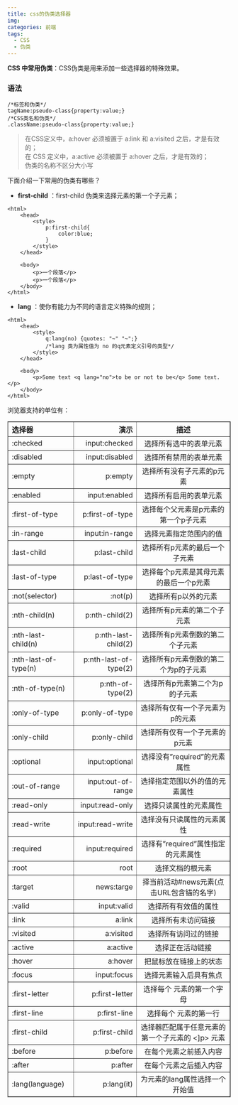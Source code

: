 ```yaml
---
title: css的伪类选择器
img: 
categories: 前端
tags:
  - CSS
  - 伪类
---
```


<div id="preview-contents" class="note-content">
<p><strong>CSS 中常用伪类</strong>：CSS伪类是用来添加一些选择器的特殊效果。</p>
<h3 id="语法">语法</h3>
<pre class="prettyprint hljs-dark"><code class="hljs css"><span class="hljs-comment">/*标签和伪类*/</span><br><span class="hljs-tag">tagName</span><span class="hljs-pseudo">:pseudo-class</span><span class="hljs-rules">{<span class="hljs-rule"><span class="hljs-attribute">property</span>:<span class="hljs-value">value</span></span>;}</span><br><span class="hljs-comment">/*CSS类名和伪类*/</span><br><span class="hljs-class">.className</span><span class="hljs-pseudo">:pseudo-class</span><span class="hljs-rules">{<span class="hljs-rule"><span class="hljs-attribute">property</span>:<span class="hljs-value">value</span></span>;}</span><br></code></pre>
<blockquote>
<p>在CSS定义中，a:hover 必须被置于 a:link 和 a:visited 之后，才是有效的； <br>
在 CSS 定义中，a:active 必须被置于 a:hover 之后，才是有效的； <br>
伪类的名称不区分大小写</p>
</blockquote>
<p>下面介绍一下常用的伪类有哪些？</p>
<ul>
    <li><strong>first-child</strong> ：first-child 伪类来选择元素的第一个子元素；</li>
</ul>
<pre class="prettyprint hljs-dark"><code class="hljs xml"><span class="hljs-tag">&lt;<span class="hljs-title">html</span>&gt;</span><br>    <span class="hljs-tag">&lt;<span class="hljs-title">head</span>&gt;</span><br>        <span class="hljs-tag">&lt;<span class="hljs-title">style</span>&gt;</span><span class="css"><br>            <span class="hljs-tag">p</span><span class="hljs-pseudo">:first-child</span><span class="hljs-rules">{<br>                <span class="hljs-rule"><span class="hljs-attribute">color</span>:<span class="hljs-value">blue</span></span>;<br>            }</span> <br>        </span><span class="hljs-tag">&lt;/<span class="hljs-title">style</span>&gt;</span><br>    <span class="hljs-tag">&lt;/<span class="hljs-title">head</span>&gt;</span><br><br>    <span class="hljs-tag">&lt;<span class="hljs-title">body</span>&gt;</span><br>        <span class="hljs-tag">&lt;<span class="hljs-title">p</span>&gt;</span>一个段落<span class="hljs-tag">&lt;/<span class="hljs-title">p</span>&gt;</span><br>        <span class="hljs-tag">&lt;<span class="hljs-title">p</span>&gt;</span>一个段落<span class="hljs-tag">&lt;/<span class="hljs-title">p</span>&gt;</span><br>    <span class="hljs-tag">&lt;/<span class="hljs-title">body</span>&gt;</span><br><span class="hljs-tag">&lt;/<span class="hljs-title">html</span>&gt;</span><br></code></pre>
<ul>
    <li><strong>lang</strong> ：使你有能力为不同的语言定义特殊的规则；</li>
</ul>
<pre class="prettyprint hljs-dark"><code class="hljs xml"><span class="hljs-tag">&lt;<span class="hljs-title">html</span>&gt;</span><br>    <span class="hljs-tag">&lt;<span class="hljs-title">head</span>&gt;</span><br>        <span class="hljs-tag">&lt;<span class="hljs-title">style</span>&gt;</span><span class="css"><br>            <span class="hljs-tag">q</span><span class="hljs-pseudo">:lang(no)</span> <span class="hljs-rules">{<span class="hljs-rule"><span class="hljs-attribute">quotes</span>:<span class="hljs-value"> <span class="hljs-string">"~"</span> <span class="hljs-string">"~"</span></span></span>;}</span><br>            <span class="hljs-comment">/*lang 类为属性值为 no 的q元素定义引号的类型*/</span><br>        </span><span class="hljs-tag">&lt;/<span class="hljs-title">style</span>&gt;</span><br>    <span class="hljs-tag">&lt;/<span class="hljs-title">head</span>&gt;</span><br><br>    <span class="hljs-tag">&lt;<span class="hljs-title">body</span>&gt;</span><br>        <span class="hljs-tag">&lt;<span class="hljs-title">p</span>&gt;</span>Some text <span class="hljs-tag">&lt;<span class="hljs-title">q</span> <span class="hljs-attribute">lang</span>=<span class="hljs-value">"no"</span>&gt;</span>to be or not to be<span class="hljs-tag">&lt;/<span class="hljs-title">q</span>&gt;</span> Some text.<span class="hljs-tag">&lt;/<span class="hljs-title">p</span>&gt;</span><br>    <span class="hljs-tag">&lt;/<span class="hljs-title">body</span>&gt;</span><br><span class="hljs-tag">&lt;/<span class="hljs-title">html</span>&gt;</span><br></code></pre>
<p>浏览器支持的单位有：</p>
<table border="1">
    <thead>
        <tr>
            <th align="left">选择器</th>
            <th align="right">演示</th>
            <th align="center">描述</th>
        </tr>
    </thead>
    <tbody>
        <tr>
            <td align="left">:checked</td>
            <td align="right">input:checked</td>
            <td align="center">选择所有选中的表单元素</td>
        </tr>
        <tr>
            <td align="left">:disabled</td>
            <td align="right">input:disabled</td>
            <td align="center">选择所有禁用的表单元素</td>
        </tr>
        <tr>
            <td align="left">:empty</td>
            <td align="right">p:empty</td>
            <td align="center">选择所有没有子元素的p元素</td>
        </tr>
        <tr>
            <td align="left">:enabled</td>
            <td align="right">input:enabled</td>
            <td align="center">选择所有启用的表单元素</td>
        </tr>
        <tr>
            <td align="left">:first-of-type</td>
            <td align="right">p:first-of-type</td>
            <td align="center">选择每个父元素是p元素的第一个p子元素</td>
        </tr>
        <tr>
            <td align="left">:in-range</td>
            <td align="right">input:in-range</td>
            <td align="center">选择元素指定范围内的值</td>
        </tr>
        <tr>
            <td align="left">:last-child</td>
            <td align="right">p:last-child</td>
            <td align="center">选择所有p元素的最后一个子元素</td>
        </tr>
        <tr>
            <td align="left">:last-of-type</td>
            <td align="right">p:last-of-type</td>
            <td align="center">选择每个p元素是其母元素的最后一个p元素</td>
        </tr>
        <tr>
            <td align="left">:not(selector)</td>
            <td align="right">:not(p)</td>
            <td align="center">选择所有p以外的元素</td>
        </tr>
        <tr>
            <td align="left">:nth-child(n)</td>
            <td align="right">p:nth-child(2)</td>
            <td align="center">选择所有p元素的第二个子元素</td>
        </tr>
        <tr>
            <td align="left">:nth-last-child(n)</td>
            <td align="right">p:nth-last-child(2)</td>
            <td align="center">选择所有p元素倒数的第二个子元素</td>
        </tr>
        <tr>
            <td align="left">:nth-last-of-type(n)</td>
            <td align="right">p:nth-last-of-type(2)</td>
            <td align="center">选择所有p元素倒数的第二个为p的子元素</td>
        </tr>
        <tr>
            <td align="left">:nth-of-type(n)</td>
            <td align="right">p:nth-of-type(2)</td>
            <td align="center">选择所有p元素第二个为p的子元素</td>
        </tr>
        <tr>
            <td align="left">:only-of-type</td>
            <td align="right">p:only-of-type</td>
            <td align="center">选择所有仅有一个子元素为p的元素</td>
        </tr>
        <tr>
            <td align="left">:only-child</td>
            <td align="right">p:only-child</td>
            <td align="center">选择所有仅有一个子元素的p元素</td>
        </tr>
        <tr>
            <td align="left">:optional</td>
            <td align="right">input:optional</td>
            <td align="center">选择没有”required”的元素属性</td>
        </tr>
        <tr>
            <td align="left">:out-of-range</td>
            <td align="right">input:out-of-range</td>
            <td align="center">选择指定范围以外的值的元素属性</td>
        </tr>
        <tr>
            <td align="left">:read-only</td>
            <td align="right">input:read-only</td>
            <td align="center">选择只读属性的元素属性</td>
        </tr>
        <tr>
            <td align="left">:read-write</td>
            <td align="right">input:read-write</td>
            <td align="center">选择没有只读属性的元素属性</td>
        </tr>
        <tr>
            <td align="left">:required</td>
            <td align="right">input:required</td>
            <td align="center">选择有”required”属性指定的元素属性</td>
        </tr>
        <tr>
            <td align="left">:root</td>
            <td align="right">root</td>
            <td align="center">选择文档的根元素</td>
        </tr>
        <tr>
            <td align="left">:target</td>
            <td align="right">news:targe</td>
            <td align="center">择当前活动#news元素(点击URL包含锚的名字)</td>
        </tr>
        <tr>
            <td align="left">:valid</td>
            <td align="right">input:valid</td>
            <td align="center">选择所有有效值的属性</td>
        </tr>
        <tr>
            <td align="left">:link</td>
            <td align="right">a:link</td>
            <td align="center">选择所有未访问链接</td>
        </tr>
        <tr>
            <td align="left">:visited</td>
            <td align="right">a:visited</td>
            <td align="center">选择所有访问过的链接</td>
        </tr>
        <tr>
            <td align="left">:active</td>
            <td align="right">a:active</td>
            <td align="center">选择正在活动链接</td>
        </tr>
        <tr>
            <td align="left">:hover</td>
            <td align="right">a:hover</td>
            <td align="center">把鼠标放在链接上的状态</td>
        </tr>
        <tr>
            <td align="left">:focus</td>
            <td align="right">input:focus</td>
            <td align="center">选择元素输入后具有焦点</td>
        </tr>
        <tr>
            <td align="left">:first-letter</td>
            <td align="right">p:first-letter</td>
            <td align="center">选择每个 元素的第一个字母</td>
        </tr>
        <tr>
            <td align="left">:first-line</td>
            <td align="right">p:first-line</td>
            <td align="center">选择每个 元素的第一行</td>
        </tr>
        <tr>
            <td align="left">:first-child</td>
            <td align="right">p:first-child</td>
            <td align="center">选择器匹配属于任意元素的第一个子元素的 &lt;]p&gt; 元素</td>
        </tr>
        <tr>
            <td align="left">:before</td>
            <td align="right">p:before</td>
            <td align="center">在每个元素之前插入内容</td>
        </tr>
        <tr>
            <td align="left">:after</td>
            <td align="right">p:after</td>
            <td align="center">在每个元素之后插入内容</td>
        </tr>
        <tr>
            <td align="left">:lang(language)</td>
            <td align="right">p:lang(it)</td>
            <td align="center">为元素的lang属性选择一个开始值</td>
        </tr>
    </tbody>
</table>
</div>
